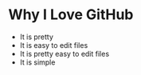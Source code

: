 # Why I Love GitHub

* It is pretty
* It is easy to edit files
* It is pretty easy to edit files
* It is simple
